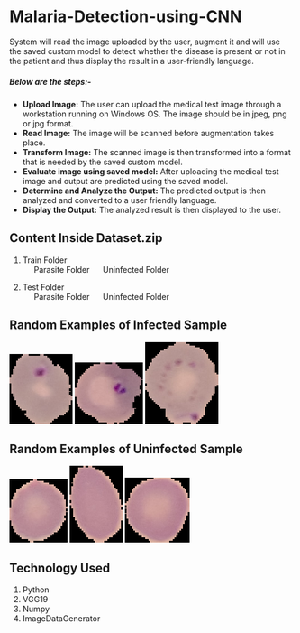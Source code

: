 # Malaria-Detection-using-CNN

System will read the image uploaded by the user, augment it and will use the saved custom model to detect whether the disease is present or not in the patient and thus display the result in a user-friendly language.

##### Below are the steps:-
- **Upload Image:**
The user can upload the medical test image through a workstation running on Windows OS. The image should be in jpeg, png or jpg format.
- **Read Image:**
The image will be scanned before augmentation takes place.
- **Transform Image:**
The scanned image is then transformed into a format that is needed by the saved custom model.
- **Evaluate image using saved model:**
After uploading the medical test image and output are predicted using the saved model.
- **Determine and Analyze the Output:**
The predicted output is then analyzed and converted to a user friendly language.
- **Display the Output:**
The analyzed result is then displayed to the user.

## Content Inside Dataset.zip

1. Train Folder  
&nbsp;&nbsp;&nbsp;&nbsp; Parasite Folder 
&nbsp;&nbsp;&nbsp;&nbsp; Uninfected Folder

2. Test Folder  
&nbsp;&nbsp;&nbsp;&nbsp; Parasite Folder 
&nbsp;&nbsp;&nbsp;&nbsp; Uninfected Folder


## Random Examples of Infected Sample

![](https://github.com/tushar385/Malaria-Detection-using-CNN/blob/master/Screenshot/Infected/C39P4thinF_original_IMG_20150622_105554_cell_11.png)
![](https://github.com/tushar385/Malaria-Detection-using-CNN/blob/master/Screenshot/Infected/C39P4thinF_original_IMG_20150622_105554_cell_13.png) 
![](https://github.com/tushar385/Malaria-Detection-using-CNN/blob/master/Screenshot/Infected/C39P4thinF_original_IMG_20150622_105554_cell_26.png)

## Random Examples of Uninfected Sample

![](https://github.com/tushar385/Malaria-Detection-using-CNN/blob/master/Screenshot/Uninfected/C3thin_original_IMG_20150608_162922_cell_191.png)
![](https://github.com/tushar385/Malaria-Detection-using-CNN/blob/master/Screenshot/Uninfected/C3thin_original_IMG_20150608_162922_cell_205.png)
![](https://github.com/tushar385/Malaria-Detection-using-CNN/blob/master/Screenshot/Uninfected/C3thin_original_IMG_20150608_162922_cell_211.png)

## Technology Used

1. Python
2. VGG19
3. Numpy  
4. ImageDataGenerator
